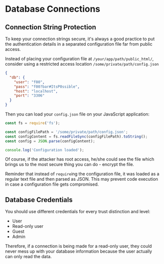 Database Connections
====================

## Connection String Protection

To keep your connection strings secure, it's always a good practice to put the
authentication details in a separated configuration file far from public access.

Instead of placing your configuration file at `/your/app/path/public_html/`,
consider using a restricted access location `/some/private/path/config.json`

```json
{
  "db": {
    "user": "f00",
    "pass": "f00?bar#ItsP0ssible",
    "host": "localhost",
    "port": "3306"
  }
}
```

Then you can load your `config.json` file on your JavaScript application:

```javascript
const fs = require('fs');

const configFilePath = '/some/private/path/config.json';
const configContent = fs.readFileSync(configFilePath).toString();
const config = JSON.parse(configContent);

console.log('Configuration loaded');
```

Of course, if the attacker has root access, he/she could see the file which
brings us to the most secure thing you can do - encrypt the file.

Reminder that instead of `require`ing the configuration file, it was loaded as a
regular text file and then parsed as JSON. This may prevent code execution in
case a configuration file gets compromised.

## Database Credentials

You should use different credentials for every trust distinction and level:

* User
* Read-only user
* Guest
* Admin

Therefore, if a connection is being made for a read-only user, they could never
mess up with your database information because the user actually can only read
the data.
